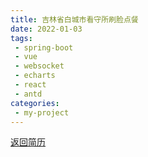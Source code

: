 ```yaml
---
title: 吉林省白城市看守所刷脸点餐
date: 2022-01-03
tags:
 - spring-boot
 - vue
 - websocket
 - echarts
 - react
 - antd
categories:
 - my-project
---
```


[返回简历](../other/my.md)
